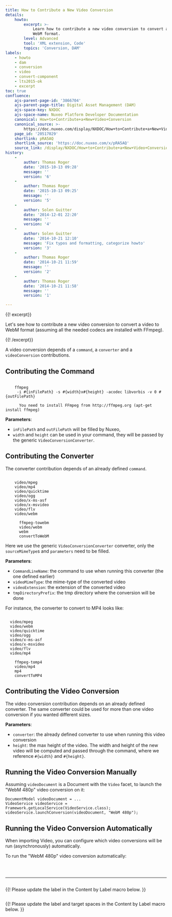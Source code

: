 ```yaml
---
title: How to Contribute a New Video Conversion
details:
    howto:
        excerpt: >-
            Learn how to contribute a new video conversion to convert a video to
            WebM format.
        level: Advanced
        tool: 'XML extension, Code'
        topics: 'Conversion, DAM'
labels:
    - howto
    - dam
    - conversion
    - video
    - convert-component
    - lts2015-ok
    - excerpt
toc: true
confluence:
    ajs-parent-page-id: '3866704'
    ajs-parent-page-title: Digital Asset Management (DAM)
    ajs-space-key: NXDOC
    ajs-space-name: Nuxeo Platform Developer Documentation
    canonical: How+to+Contribute+a+New+Video+Conversion
    canonical_source: >-
        https://doc.nuxeo.com/display/NXDOC/How+to+Contribute+a+New+Video+Conversion
    page_id: '20517029'
    shortlink: pRA5AQ
    shortlink_source: 'https://doc.nuxeo.com/x/pRA5AQ'
    source_link: /display/NXDOC/How+to+Contribute+a+New+Video+Conversion
history:
    - 
        author: Thomas Roger
        date: '2015-10-13 09:28'
        message: ''
        version: '6'
    - 
        author: Thomas Roger
        date: '2015-10-13 09:25'
        message: ''
        version: '5'
    - 
        author: Solen Guitter
        date: '2014-12-01 22:20'
        message: ''
        version: '4'
    - 
        author: Solen Guitter
        date: '2014-10-21 12:10'
        message: 'Fix typos and formatting, categorize howto'
        version: '3'
    - 
        author: Thomas Roger
        date: '2014-10-21 11:59'
        message: ''
        version: '2'
    - 
        author: Thomas Roger
        date: '2014-10-21 11:58'
        message: ''
        version: '1'

---
```

{{! excerpt}}

Let's see how to contribute a new video conversion to convert a video to WebM format (assuming all the needed codecs are installed with FFmpeg).

{{! /excerpt}}

A video conversion depends of a `command`, a `converter`&nbsp;and a `videoConversion`&nbsp;contributions.

## Contributing the Command

```

    ffmpeg
     -i #{inFilePath} -s #{width}x#{height} -acodec libvorbis -v 0 #{outFilePath}

      You need to install FFmpeg from http://ffmpeg.org (apt-get install ffmpeg)

```

**Parameters**:

*   `inFilePath`&nbsp;and `outFilePath` will be filled by Nuxeo,
*   `width` and `height` can be used in your command, they will be passed by the generic `VideoConversionConverter`.

## Contributing the Converter

The converter contribution depends of an already defined `command`.

```

    video/mpeg
    video/mp4
    video/quicktime
    video/ogg
    video/x-ms-asf
    video/x-msvideo
    video/flv
    video/webm

      ffmpeg-towebm
      video/webm
      webm
      convertToWebM

```

Here we use the generic `VideoConversionConverter`&nbsp;converter, only the `sourceMimeType`s and `parameters` need to be filled.

**Parameters**:

*   `CommandLineName`: the command to use when running this converter (the one defined earlier)
*   `videoMimeType`: the mime-type of the converted video
*   `videoExtension`: the extension of the converted video
*   `tmpDirectoryPrefix`: the tmp directory where the conversion will be done

For instance, the converter to convert to MP4 looks like:

```

  video/mpeg
  video/webm
  video/quicktime
  video/ogg
  video/x-ms-asf
  video/x-msvideo
  video/flv
  video/mp4

    ffmpeg-tomp4
    video/mp4
    mp4
    convertToMP4

```

## Contributing the Video Conversion

The video conversion contribution depends on an already defined converter. The same converter could be used for more than one video conversion if you wanted different sizes.

**Parameters**:

*   `converter`: the already defined converter to use when running this video conversion
*   `height`: the max height of the video. The width and height of the new video will be computed and passed through the command, where we reference `#{width}`&nbsp;and `#{height}`.

## Running the Video Conversion Manually

Assuming `videoDocument`&nbsp;is a Document with the `Video` facet, to launch the "WebM 480p" video conversion on it:

```
DocumentModel videoDocument = ...
VideoService videoService = Framework.getLocalService(VideoService.class);
videoService.launchConversion(videoDocument, "WebM 480p");
```

## Running the Video Conversion Automatically

When importing Video, you can configure which video conversions will be run (asynchronously) automatically.

To run the "WebM 480p" video conversion automatically:

```

```

&nbsp;

* * *

<div class="row" data-equalizer="" data-equalize-on="medium">

<div class="column medium-6">

{{! Please update the label in the Content by Label macro below. }}

</div>

<div class="column medium-6">

{{! Please update the label and target spaces in the Content by Label macro below. }}

</div>

</div>